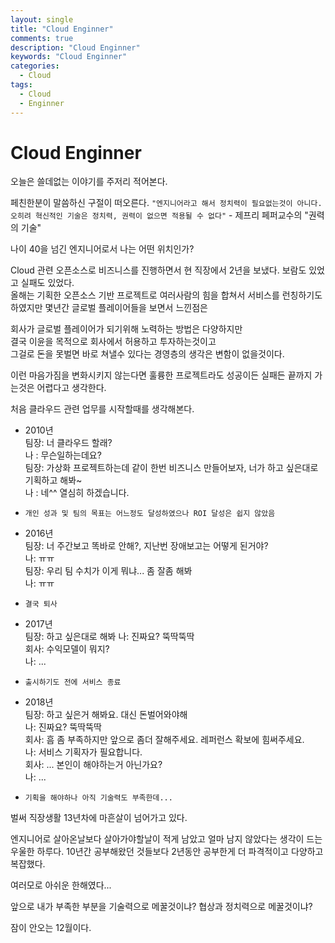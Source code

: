 ```yaml
---
layout: single
title: "Cloud Enginner"
comments: true
description: "Cloud Enginner"
keywords: "Cloud Enginner"
categories:
  - Cloud
tags:
  - Cloud
  - Enginner
---
```


# Cloud Enginner

오늘은 쓸데없는 이야기를 주저리 적어본다. 

페친한분이 말씀하신 구절이 떠오른다.
`"엔지니어라고 해서 정치력이 필요없는것이 아니다. 오히려 혁신적인 기술은 정치력, 권력이 없으면 적용될 수 없다"` - 제프리 페퍼교수의 "권력의 기술"

나이 40을 넘긴 엔지니어로서 나는 어떤 위치인가?

Cloud 관련 오픈소스로 비즈니스를 진행하면서 현 직장에서 2년을 보냈다.
보람도 있었고 실패도 있었다.  
올해는 기획한 오픈소스 기반 프로젝트로 여러사람의 힘을 합쳐서 서비스를 런칭하기도 하였지만 몇년간 글로벌 플레이어들을 보면서 느낀점은  

회사가 글로벌 플레이어가 되기위해 노력하는 방법은 다양하지만  
결국 이윤을 목적으로 회사에서 허용하고 투자하는것이고  
그걸로 돈을 못벌면 바로 쳐낼수 있다는 경영층의 생각은 변함이 없을것이다. 

이런 마음가짐을 변화시키지 않는다면 훌륭한 프로젝트라도 성공이든 실패든 끝까지 가는것은 어렵다고 생각한다. 

처음 클라우드 관련 업무를 시작할때를 생각해본다.

* 2010년  
팀장: 너 클라우드 할래?  
나 : 무슨일하는데요?  
팀장: 가상화 프로젝트하는데 같이 한번 비즈니스 만들어보자, 너가 하고 싶은대로 기획하고 해봐~  
나 : 네^^ 열심히 하겠습니다.  

* `개인 성과 및 팀의 목표는 어느정도 달성하였으나 ROI 달성은 쉽지 않았음`

* 2016년  
팀장: 너 주간보고 똑바로 안해?, 지난번 장애보고는 어떻게 된거야?  
나: ㅠㅠ  
팀장: 우리 팀 수치가 이게 뭐냐... 좀 잘좀 해봐  
나: ㅠㅠ  
  
* `결국 퇴사`
  
* 2017년  
팀장: 하고 싶은대로 해봐
나: 진짜요? 뚝딱뚝딱  
회사: 수익모델이 뭐지?  
나: ...  

* `출시하기도 전에 서비스 종료`

* 2018년  
팀장: 하고 싶은거 해봐요. 대신 돈벌어와야해  
나: 진짜요? 뚝딱뚝딱  
회사: 흠 좀 부족하지만 앞으로 좀더 잘해주세요. 레퍼런스 확보에 힘써주세요.  
나: 서비스 기획자가 필요합니다.  
회사: ... 본인이 해야하는거 아닌가요?  
나: ...  
  
* `기획을 해야하나 아직 기술력도 부족한데...`  

벌써 직장생활 13년차에 마흔살이 넘어가고 있다. 

엔지니어로 살아온날보다 살아가야할날이 적게 남았고 얼마 남지 않았다는 생각이 드는 우울한 하루다. 
10년간 공부해왔던 것들보다 2년동안 공부한게 더 파격적이고 다양하고 복잡했다.

여러모로 아쉬운 한해였다...

앞으로 내가 부족한 부분을 기술력으로 메꿀것이냐? 협상과 정치력으로 메꿀것이냐?

잠이 안오는 12월이다.
